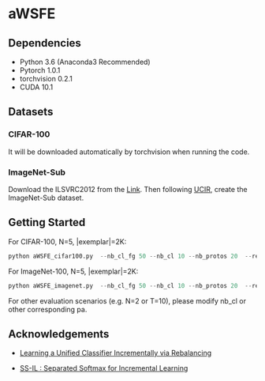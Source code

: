 # aWSFE

## Dependencies

- Python 3.6 (Anaconda3 Recommended)
- Pytorch 1.0.1
- torchvision 0.2.1
- CUDA 10.1

## Datasets

### CIFAR-100

It will be downloaded automatically by torchvision when running the code.

### ImageNet-Sub

Download the ILSVRC2012 from the [Link](http://image-net.org). Then following [UCIR](https://github.com/hshustc/CVPR19_Incremental_Learning), create the ImageNet-Sub dataset.

## Getting Started

For CIFAR-100, N=5, |exemplar|=2K: 

```python
python aWSFE_cifar100.py  --nb_cl_fg 50 --nb_cl 10 --nb_protos 20  --resume  --random_seed 1993 --T 2  --ckp_prefix seed_1993_class_incremental_aWSFE_cifar100  --num_workers 4 --epochs 160
```

For ImageNet-100, N=5, |exemplar|=2K: 

```python
python aWSFE_imagenet.py  --nb_cl_fg 50 --nb_cl 10 --nb_protos 20  --resume  --random_seed 1993 --T 2  --ckp_prefix seed_1993_class_incremental_aWSFE_imagenet  --num_workers 4 --epochs 90 --datadir <your_imagenet_sub_path>
```



For other evaluation scenarios (e.g. N=2 or T=10), please modify nb_cl or other corresponding pa.

## Acknowledgements

- [Learning a Unified Classifier Incrementally via Rebalancing](https://github.com/hshustc/CVPR19_Incremental_Learning)

- [SS-IL : Separated Softmax for Incremental Learning](https://github.com/hongjoon0805/SS-IL-Official)

